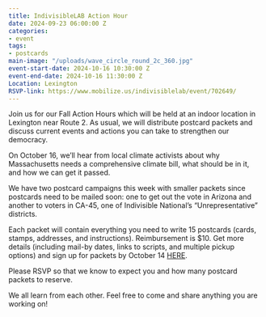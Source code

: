 ```yaml
---
title: IndivisibleLAB Action Hour
date: 2024-09-23 06:00:00 Z
categories:
- event
tags:
- postcards
main-image: "/uploads/wave_circle_round_2c_360.jpg"
event-start-date: 2024-10-16 10:30:00 Z
event-end-date: 2024-10-16 11:30:00 Z
Location: Lexington
RSVP-link: https://www.mobilize.us/indivisiblelab/event/702649/
---
```


Join us for our Fall Action Hours which will be held at an indoor location in Lexington near Route 2. As usual, we will distribute postcard packets and discuss current events and actions you can take to strengthen our democracy. 

On October 16, we’ll hear from local climate activists about why Massachusetts needs a comprehensive climate bill, what should be in it, and how we can get it passed. 

 We have two postcard campaigns this week with smaller packets since postcards need to be mailed soon: one to get out the vote in Arizona and another to voters in CA-45, one of  Indivisible National’s “Unrepresentative” districts. 

Each packet will contain everything you need to write 15 postcards (cards, stamps, addresses, and instructions). Reimbursement is $10. Get more details (including mail-by dates, links to scripts, and multiple pickup options) and sign up for packets by October 14 [HERE](https://docs.google.com/forms/d/e/1FAIpQLSfIgzgUpZYF-lRiY0VW_3uawDVFwTBnEICsgLStmjUCknvI7g/viewform).

Please RSVP so that we know to expect you and how many postcard packets to reserve.

We all learn from each other. Feel free to come and share anything you are working on!